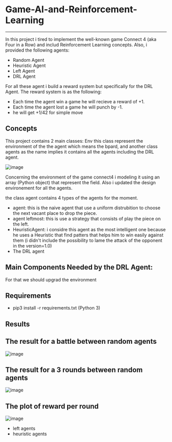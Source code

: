 # Game-AI-and-Reinforcement-Learning
-------------------------------------
In this project i tired to implement the well-known game Connect 4  (aka  Four in a Row) and includ Reinforcement Learning concepts. Also, i provided the following agents:
- Random Agent
- Heuristic Agent
- Left Agent
- DRL Agent

For all these agent i build a reward system but specifically for the DRL Agent.
The reward system is as the following:
- Each time the agent win a game he will recieve a reward of +1.
- Each time the agent lost a game he will punch by -1.
- he will get +1/42 for simple move


Concepts
-----------
This project contains 2 main classes: Env this class represent the environment of the the agent which means the bpard, and another class agents as the name implies it contains all the agents including the DRL agent.

![image](https://user-images.githubusercontent.com/52492864/128045136-8107d272-0b02-454a-bb0f-932d1079ec9f.png)

Concerning the environment of the game connect4 i modeling it using an array (Python object) that represent the field. Also i updated the design environement for all the agents.

the class agent contains 4 types of the agents for the moment.
- agent: this is the naive agent that use a uniform distrubition to choose the next vacant place to drop the piece.
- agent leftmost: this is use a strategy that consists of play the piece on the left.
- HeuristicAgent: i considre this agent as the most intelligent one because he uses a Heuristic that find patters that helps him to win easily against them (i didn't include the possibility to lame the attack of the opponent in the version=1.0)
- The DRL agent


Main Components Needed by the DRL Agent:
-----------
For that we should upgrad the environment


Requirements
-----------
- pip3 install -r requirements.txt (Python 3)


Results
-----------

The result for a battle between random agents
-----------
![image](https://user-images.githubusercontent.com/52492864/128414016-696e6246-ac46-4da5-a041-236009633cd0.png)

The result for a 3 rounds between random agents
-----------
![image](https://user-images.githubusercontent.com/52492864/128414104-a161818d-3ccd-41bd-942f-3ef12ef893db.png)

The plot of reward per round
-----------
![image](https://user-images.githubusercontent.com/52492864/128415712-5018a9ed-f8e8-4af5-b552-09e473ca42f0.png)


- left agents
- heuristic agents

